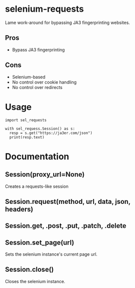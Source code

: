 # selenium-requests
Lame work-around for bypassing JA3 fingerprinting websites.

## Pros
- Bypass JA3 fingerprinting

## Cons
- Selenium-based
- No control over cookie handling
- No control over redirects

# Usage
```python3
import sel_requests

with sel_requess.Session() as s:
  resp = s.get("https://ja3er.com/json")
  print(resp.text)
```

# Documentation

## Session(proxy_url=None)
Creates a requests-like session

## Session.request(method, url, data, json, headers)

## Session.get, .post, .put, .patch, .delete

## Session.set_page(url)
Sets the selenium instance's current page url.

## Session.close()
Closes the selenium instance.
